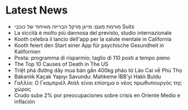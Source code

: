 # Latest News
-  מורמת מעם: מייגן מרקל הבריזה מאיחוד של כוכבי Suits
-  La siccità è molto più dannosa del previsto, studio internazionale
-  Kooth celebra il lancio dell'app per la salute mentale in California
-  Kooth feiert den Start einer App für psychische Gesundheit in Kalifornien
-  Posta: programma di risparmio; taglio di 110 posti a tempo pieno
-  The Top 10 Causes of Death in The US
-  Triệt phá đường dây mua bán gần 400kg pháo từ Lào Cai về Phú Thọ
-  Bakanlık Kaçak Yapıyı Savundu: Mahkeme İBB'yi Haklı Buldu
-  Γαλλία: Ο Γκαμπριέλ Ατάλ είναι επίσημα ο νέος πρωθυπουργός της χώρας
-  Crudo sube 2% por preocupaciones sobre crisis en Oriente Medio e inflación
